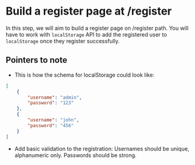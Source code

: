# Build a register page at /register

In this step, we will aim to build a register page on /register path. You will have to work with `localStorage` API to add the registered user to `localStorage` once they register successfully.

## Pointers to note

-   This is how the schema for localStorage could look like:

```json
[
	{
		"username": "admin",
		"password": "123"
	},
	{
		"username": "john",
		"password": "456"
	}
]
```

-   Add basic validation to the registration: Usernames should be unique, alphanumeric only. Passwords should be strong.
